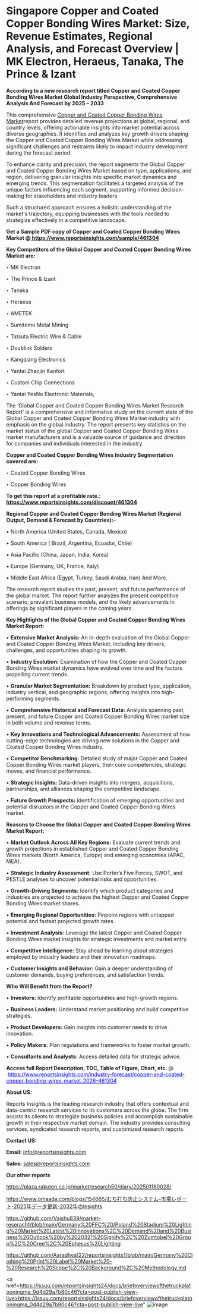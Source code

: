 # Singapore Copper and Coated Copper Bonding Wires Market: Size, Revenue Estimates, Regional Analysis, and Forecast Overview | MK Electron, Heraeus, Tanaka, The Prince & Izant

<strong>According to a new research report titled Copper and Coated Copper Bonding Wires Market Global Industry Perspective, Comprehensive Analysis And Forecast by 2025 – 2033</strong>

This comprehensive <a href=https://www.reportsinsights.com/sample/461304>Copper and Coated Copper Bonding Wires Market</a>report provides detailed revenue projections at global, regional, and country levels, offering actionable insights into market potential across diverse geographies. It identifies and analyzes key growth drivers shaping the Copper and Coated Copper Bonding Wires Market while addressing significant challenges and restraints likely to impact industry development during the forecast period.

To enhance clarity and precision, the report segments the Global Copper and Coated Copper Bonding Wires Market based on type, applications, and region, delivering granular insights into specific market dynamics and emerging trends. This segmentation facilitates a targeted analysis of the unique factors influencing each segment, supporting informed decision-making for stakeholders and industry leaders.

Such a structured approach ensures a holistic understanding of the market's trajectory, equipping businesses with the tools needed to strategize effectively in a competitive landscape.

<strong>Get a Sample PDF copy of Copper and Coated Copper Bonding Wires Market </strong><strong>@<a href=https://www.reportsinsights.com/sample/461304 style=color:#0000ff;> https://www.reportsinsights.com/sample/461304</a></strong></font>

<strong>Key Competitors of the Global Copper and Coated Copper Bonding Wires Market are:</strong>

‣ MK Electron

‣ The Prince & Izant

‣ Tanaka

‣ Heraeus

‣ AMETEK

‣ Sumitomo Metal Mining

‣ Tatsuta Electric Wire & Cable

‣ Doublink Solders

‣ Kangqiang Electronics

‣ Yantai Zhaojin Kanfort

‣ Custom Chip Connections

‣ Yantai YesNo Electronic Materials,

The ‘Global Copper and Coated Copper Bonding Wires Market Research Report’ is a comprehensive and informative study on the current state of the Global Copper and Coated Copper Bonding Wires Market industry with emphasis on the global industry. The report presents key statistics on the market status of the global Copper and Coated Copper Bonding Wires market manufacturers and is a valuable source of guidance and direction for companies and individuals interested in the industry.

<strong>Copper and Coated Copper Bonding Wires Industry Segmentation covered are:</strong>

‣ Coated Copper Bonding Wires

‣ Copper Bonding Wires

<strong>To get this report at a profitable rate.: <a href=https://www.reportsinsights.com/discount/461304 style=color:#0000ff;>https://www.reportsinsights.com/discount/461304</a></strong></font>

<strong>Regional Copper and Coated Copper Bonding Wires Market (Regional Output, Demand &amp; Forecast by Countries):-</strong>

• North America (United States, Canada, Mexico)

• South America ( Brazil, Argentina, Ecuador, Chile)

• Asia Pacific (China, Japan, India, Korea)

• Europe (Germany, UK, France, Italy)

• Middle East Africa (Egypt, Turkey, Saudi Arabia, Iran) And More.

The research report studies the past, present, and future performance of the global market. The report further analyzes the present competitive scenario, prevalent business models, and the likely advancements in offerings by significant players in the coming years.

<strong>Key Highlights of the Global Copper and Coated Copper Bonding Wires Market Report:</strong>

• <strong>Extensive Market Analysis:</strong> An in-depth evaluation of the Global Copper and Coated Copper Bonding Wires Market, including key drivers, challenges, and opportunities shaping its growth.

• <strong>Industry Evolution:</strong> Examination of how the Copper and Coated Copper Bonding Wires market dynamics have evolved over time and the factors propelling current trends.

• <strong>Granular Market Segmentation:</strong> Breakdown by product type, application, industry vertical, and geographic regions, offering insights into high-performing segments.

• <strong>Comprehensive Historical and Forecast Data:</strong> Analysis spanning past, present, and future Copper and Coated Copper Bonding Wires market size in both volume and revenue terms.

• <strong>Key Innovations and Technological Advancements:</strong> Assessment of how cutting-edge technologies are driving new solutions in the Copper and Coated Copper Bonding Wires industry.

• <strong>Competitor Benchmarking:</strong> Detailed study of major Copper and Coated Copper Bonding Wires market players, their core competencies, strategic moves, and financial performance.

• <strong>Strategic Insights:</strong> Data-driven insights into mergers, acquisitions, partnerships, and alliances shaping the competitive landscape.

• <strong>Future Growth Prospects:</strong> Identification of emerging opportunities and potential disruptors in the Copper and Coated Copper Bonding Wires market.

<strong>Reasons to Choose the Global Copper and Coated Copper Bonding Wires Market Report:</strong>

• <strong>Market Outlook Across All Key Regions:</strong> Evaluate current trends and growth projections in established Copper and Coated Copper Bonding Wires markets (North America, Europe) and emerging economies (APAC, MEA).

• <strong>Strategic Industry Assessment:</strong> Use Porter’s Five Forces, SWOT, and PESTLE analyses to uncover potential risks and opportunities.

• <strong>Growth-Driving Segments:</strong> Identify which product categories and industries are projected to achieve the highest Copper and Coated Copper Bonding Wires market shares.

• <strong>Emerging Regional Opportunities:</strong> Pinpoint regions with untapped potential and fastest projected growth rates.

• <strong>Investment Analysis:</strong> Leverage the latest Copper and Coated Copper Bonding Wires market insights for strategic investments and market entry.

• <strong>Competitive Intelligence:</strong> Stay ahead by learning about strategies employed by industry leaders and their innovation roadmaps.

• <strong>Customer Insights and Behavior:</strong> Gain a deeper understanding of customer demands, buying preferences, and satisfaction trends.

<strong>Who Will Benefit from the Report?</strong>

• <strong>Investors:</strong> Identify profitable opportunities and high-growth regions.

• <strong>Business Leaders:</strong> Understand market positioning and build competitive strategies.

• <strong>Product Developers:</strong> Gain insights into customer needs to drive innovation.

• <strong>Policy Makers:</strong> Plan regulations and frameworks to foster market growth.

• <strong>Consultants and Analysts:</strong> Access detailed data for strategic advice.
</ul>
<strong>Access full Report Description, TOC, Table of Figure, Chart, etc. </strong>@  <a href=https://www.reportsinsights.com/industry-forecast/copper-and-coated-copper-bonding-wires-market-2026-461304 style=color:#0000ff;>https://www.reportsinsights.com/industry-forecast/copper-and-coated-copper-bonding-wires-market-2026-461304</a></font>

<strong><strong>About US</strong>:</strong>

Reports Insights is the leading research industry that offers contextual and data-centric research services to its customers across the globe. The firm assists its clients to strategize business policies and accomplish sustainable growth in their respective market domain. The industry provides consulting services, syndicated research reports, and customized research reports.

<strong>Contact US:</strong>

<p class=""""><b>Email:</b> <a href=mailto:info@reportsinsights.com>info@reportsinsights.com</a></p>
<p class=""""><b>Sales:</b> <a href=mailto:sales@reportsinsights.com>sales@reportsinsights.com</a></p>

<strong>Our other reports</strong>

<a href=https://plaza.rakuten.co.jp/marketresearch50/diary/202501160028/>https://plaza.rakuten.co.jp/marketresearch50/diary/202501160028/</a>

<a href=https://www.omaada.com/blogs/154665/むち打ち防止システム-市場レポート-2025年データ更新-2032年のInsights>https://www.omaada.com/blogs/154665/むち打ち防止システム-市場レポート-2025年データ更新-2032年のInsights</a>

<a href=https://github.com/Vaishu839/market-reserach1/blob/main/Germany%20FFC%20/Poland%20Stadium%20Lighting%20Market%20Latest%20Innovations%2C%20Demand%20and%20Business%20Outlook%20by%202032|%20Signify%2C%20Zumtobel%20Group%2C%20Cree%2C%20Ephesus%20Lighting>https://github.com/Vaishu839/market-reserach1/blob/main/Germany%20FFC%20/Poland%20Stadium%20Lighting%20Market%20Latest%20Innovations%2C%20Demand%20and%20Business%20Outlook%20by%202032|%20Signify%2C%20Zumtobel%20Group%2C%20Cree%2C%20Ephesus%20Lighting</a>

<a href=https://github.com/Aaradhya122/reportsinsights1/blob/main/Germany%20Clothing%20Print%20Label%20Market%20-%20Research%20Scope%2C%20Background%2C%20Methodology.md>https://github.com/Aaradhya122/reportsinsights1/blob/main/Germany%20Clothing%20Print%20Label%20Market%20-%20Research%20Scope%2C%20Background%2C%20Methodology.md</a>

<a href=https://issuu.com/reportsinsights24/docs/briefoverviewofthetruckplatooningma_0d4d29a7b80c46?cta=post-publish-view-live>https://issuu.com/reportsinsights24/docs/briefoverviewofthetruckplatooningma_0d4d29a7b80c46?cta=post-publish-view-live</a>"
![image](https://github.com/user-attachments/assets/cd3e3aff-9875-4d5c-bac5-0a4c8fbfaacd)
